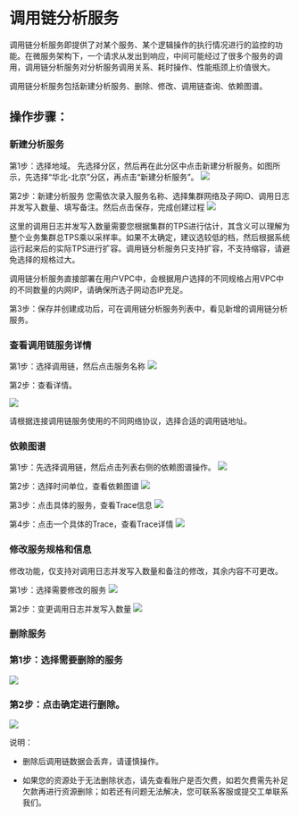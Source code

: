#  调用链分析服务
调用链分析服务即提供了对某个服务、某个逻辑操作的执行情况进行的监控的功能。在微服务架构下，一个请求从发出到响应，中间可能经过了很多个服务的调用，调用链分析服务对分析服务调用关系、耗时操作、性能瓶颈上价值很大。
	
调用链分析服务包括新建分析服务、删除、修改、调用链查询、依赖图谱。

## 操作步骤：

### 新建分析服务
第1步：选择地域。
先选择分区，然后再在此分区中点击新建分析服务。如图所示，先选择“华北-北京”分区，再点击“新建分析服务”。
   ![](../../../../../image/Internet-Middleware/JD-Distributed-Service-Framework/dyl-list.png)
   
   
第2步：新建分析服务
您需依次录入服务名称、选择集群网络及子网ID、调用日志并发写入数量、填写备注。然后点击保存，完成创建过程
   ![](../../../../../image/Internet-Middleware/JD-Distributed-Service-Framework/dyl-add.png)
   
这里的调用日志并发写入数量需要您根据集群的TPS进行估计，其含义可以理解为整个业务集群总TPS乘以采样率。如果不太确定，建议选较低的档，然后根据系统运行起来后的实际TPS进行扩容。调用链分析服务只支持扩容，不支持缩容，请避免选择的规格过大。

调用链分析服务直接部署在用户VPC中，会根据用户选择的不同规格占用VPC中的不同数量的内网IP，请确保所选子网动态IP充足。
 
第3步：保存并创建成功后，可在调用链分析服务列表中，看见新增的调用链分析服务。


### 查看调用链服务详情


第1步：选择调用链，然后点击服务名称
   ![](../../../../../image/Internet-Middleware/JD-Distributed-Service-Framework/dyl-list.png)

第2步：查看详情。
 
   ![](../../../../../image/Internet-Middleware/JD-Distributed-Service-Framework/dyl-detail.png)

请根据连接调用链服务使用的不同网络协议，选择合适的调用链地址。



###  依赖图谱

第1步：先选择调用链，然后点击列表右侧的依赖图谱操作。
   ![](../../../../../image/Internet-Middleware/JD-Distributed-Service-Framework/dyl-list.png)
 
第2步：选择时间单位，查看依赖图谱
   ![](../../../../../image/Internet-Middleware/JD-Distributed-Service-Framework/dyl-yltp.png)
   
第3步：点击具体的服务，查看Trace信息
   ![](../../../../../image/Internet-Middleware/JD-Distributed-Service-Framework/dly-trace.png)
   
第4步：点击一个具体的Trace，查看Trace详情
   ![](../../../../../image/Internet-Middleware/JD-Distributed-Service-Framework/dly-trace-detail.png)




###   修改服务规格和信息
修改功能，仅支持对调用日志并发写入数量和备注的修改，其余内容不可更改。

第1步：选择需要修改的服务
   ![](../../../../../image/Internet-Middleware/JD-Distributed-Service-Framework/dyl-list.png)
 
第2步：变更调用日志并发写入数量
   ![](../../../../../image/Internet-Middleware/JD-Distributed-Service-Framework/dyl-up.png)


###   删除服务

###  第1步：选择需要删除的服务
   ![](../../../../../image/Internet-Middleware/JD-Distributed-Service-Framework/dyl-list.png)
 
###  第2步：点击确定进行删除。
   ![](../../../../../image/Internet-Middleware/JD-Distributed-Service-Framework/dyl-del.png)

说明：

- 删除后调用链数据会丢弃，请谨慎操作。

- 如果您的资源处于无法删除状态，请先查看账户是否欠费，如若欠费需先补足欠款再进行资源删除；如若还有问题无法解决，您可联系客服或提交工单联系我们。


